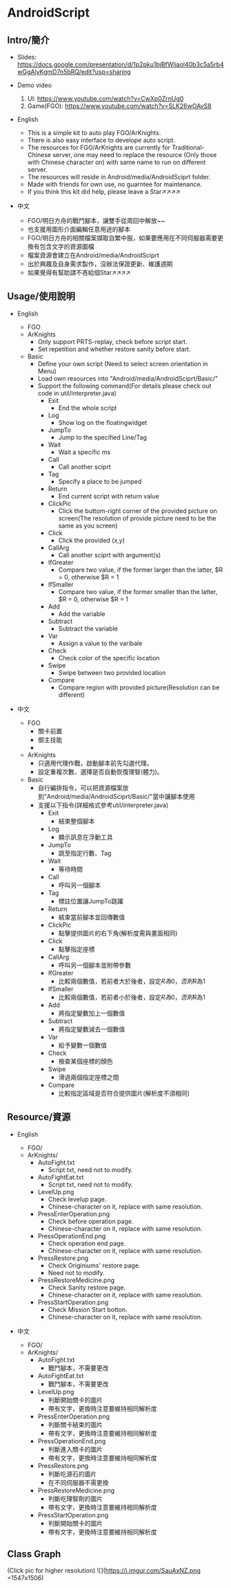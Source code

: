 # AndroidScript

## Intro/簡介
- Slides: https://docs.google.com/presentation/d/1p2pku1bjBfWljaol40b3c5a5rb4wGgAlyKgmD7n5bRQ/edit?usp=sharing

- Demo video
	1. UI: https://www.youtube.com/watch?v=CwXp0ZrnUg0
	2. Game(FGO): https://www.youtube.com/watch?v=SLK26wOAvS8  

- English
	- This is a simple kit to auto play FGO/ArKnights.
	- There is also easy interface to develope auto script.
	- The resources for FGO/ArKnights are currently for Traditional-Chinese server, one may need to replace the resource (Only those with Chinese character on) with same name to run on different server.
	- The resources will reside in Android/media/AndroidSciprt folder.
	- Made with friends for own use, no guarntee for maintenance.
	- If you think this kit did help, please leave a Star↗↗↗↗

- 中文
	- FGO/明日方舟的戰鬥腳本，讓雙手從周回中解放~~
	- 也支援用圖形介面編輯任意用途的腳本
	- FGO/明日方舟的相關檔案擷取自繁中服，如果要應用在不同伺服器需要更換有包含文字的資源圖檔
	- 檔案資源會建立在Android/media/AndroidSciprt
	- 出於興趣及自身需求製作，沒辦法保證更新、維護週期
	- 如果覺得有幫助請不吝給個Star↗↗↗↗

## Usage/使用說明

- English
	- FGO
	- ArKnights
		- Only support PRTS-replay, check before script start.
		- Set repetition and whether restore sanity before start.
	- Basic
		- Define your own script (Need to select screen orientation in Menu)
		- Load own resources into "Android/media/AndroidSciprt/Basic/"
		- Support the following command(For details please check out code in util/interpreter.java)
			- Exit
				- End the whole script
			- Log
				- Show log on the floatingwidget
			- JumpTo
				- Jump to the specified Line/Tag
			- Wait
				- Wait a specific ms
			- Call
				- Call another sciprt
			- Tag
				- Specify a place to be jumped 
			- Return
				- End current script with return value
			- ClickPic
				- Click the buttom-right corner of the provided picture on screen(The resolution of provide picture need to be the same as you screen)
			- Click
				- Click the provided (x,y)
			- CallArg
				- Call another sciprt with argument(s)
			- IfGreater
				- Compare two value, if the former larger than the latter, $R = 0, otherwise $R = 1
			- IfSmaller
				- Compare two value, if the former smaller than the latter, $R = 0, otherwise $R = 1
			- Add
				- Add the variable 
			- Subtract
				- Subtract the variable 
			- Var
				- Assign a value to the varibale
			- Check
				- Check color of the specific location
			- Swipe
				- Swipe between two provided location
			- Compare
				- Compare region with provided picture(Resolution can be different)

- 中文
	- FGO
		- 關卡前置
		- 御主技能
		- 
	- ArKnights
		- 只適用代理作戰，啟動腳本前先勾選代理。
		- 設定重複次數、選擇是否自動恢復理智(體力)。
	- Basic
		- 自行編排指令，可以把資源檔案放到"Android/media/AndroidSciprt/Basic/"當中讓腳本使用
		- 支援以下指令(詳細格式參考util/interpreter.java)
			- Exit
				- 結束整個腳本
			- Log
				- 顯示訊息在浮動工具
			- JumpTo
				- 跳至指定行數、Tag
			- Wait
				- 等待時間
			- Call
				- 呼叫另一個腳本
			- Tag
				- 標註位置讓JumpTo跳躍
			- Return
				- 結束當前腳本並回傳數值
			- ClickPic
				- 點擊提供圖片的右下角(解析度需與畫面相同)
			- Click
				- 點擊指定座標
			- CallArg
				- 呼叫另一個腳本並附帶參數
			- IfGreater
				- 比較兩個數值，若前者大於後者，設定$R為0，否則$R為1
			- IfSmaller
				- 比較兩個數值，若前者小於後者，設定$R為0，否則$R為1
			- Add
				- 將指定變數加上一個數值
			- Subtract
				- 將指定變數減去一個數值
			- Var
				- 給予變數一個數值
			- Check
				- 檢查某個座標的顏色
			- Swipe
				- 滑過兩個指定座標之間
			- Compare
				- 比較指定區域是否符合提供圖片(解析度不須相同)
    
## Resource/資源

- English
	- FGO/
	- ArKnights/
		- AutoFight.txt
			- Script txt, need not to modify.
		- AutoFightEat.txt
			- Script txt, need not to modify.
		- LevelUp.png
			- Check levelup page.
			- Chinese-character on it, replace with same resolution.
		- PressEnterOperation.png
			- Check before operation page.
			- Chinese-character on it, replace with same resolution.
		- PressOperationEnd.png
			- Check operation end page.
			- Chinese-character on it, replace with same resolution.
		- PressRestore.png
			- Check Originiums' restore page.
			- Need not to modify.
		- PressRestoreMedicine.png
			- Check Sanity restore page.
			- Chinese-character on it, replace with same resolution.
		- PressStartOperation.png
			- Check Mission Start botton. 
			- Chinese-character on it, replace with same resolution.

- 中文
	- FGO/
	- ArKnights/
		- AutoFight.txt
			- 戰鬥腳本，不需要更改
		- AutoFightEat.txt
			- 戰鬥腳本，不需要更改
		- LevelUp.png
			- 判斷開始關卡的圖片
			- 帶有文字，更換時注意要維持相同解析度
		- PressEnterOperation.png
			- 判斷關卡結束的圖片
			- 帶有文字，更換時注意要維持相同解析度
		- PressOperationEnd.png
			- 判斷進入關卡的圖片
			- 帶有文字，更換時注意要維持相同解析度
		- PressRestore.png
			- 判斷吃源石的圖片
			- 在不同伺服器不需更換
		- PressRestoreMedicine.png
			- 判斷吃理智劑的圖片
			- 帶有文字，更換時注意要維持相同解析度
		- PressStartOperation.png
			- 判斷開始關卡的圖片
			- 帶有文字，更換時注意要維持相同解析度

## Class Graph
(Click pic for higher resolution)
![](https://i.imgur.com/SauAxNZ.png =1547x1506)
